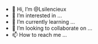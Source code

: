 - 👋 Hi, I’m @Lsilencieux
- 👀 I’m interested in ...
- 🌱 I’m currently learning ...
- 💞️ I’m looking to collaborate on ...
- 📫 How to reach me ...

<!---
Lsilencieux/Lsilencieux is a ✨ special ✨ repository because its `README.md` (this file) appears on your GitHub profile.
You can click the Preview link to take a look at your changes.
--->
